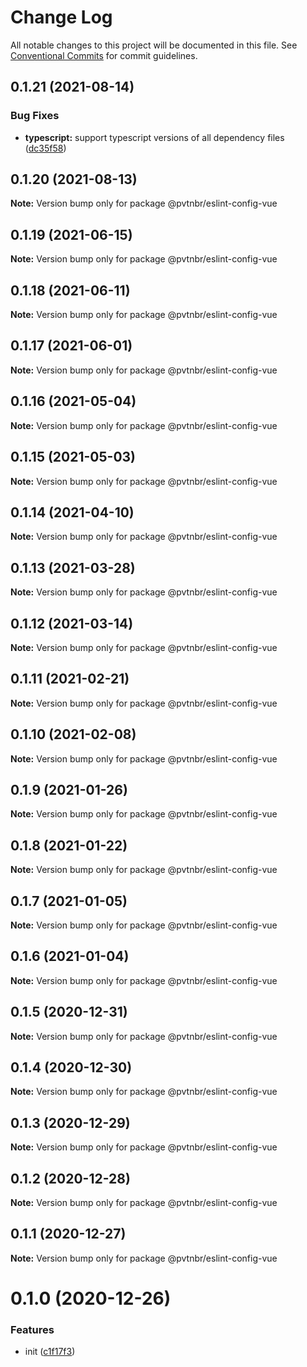 # Change Log

All notable changes to this project will be documented in this file.
See [Conventional Commits](https://conventionalcommits.org) for commit guidelines.

## 0.1.21 (2021-08-14)


### Bug Fixes

* **typescript:** support typescript versions of all dependency files ([dc35f58](https://github.com/privatenumber/eslint-config/commit/dc35f5853cf86f66b9b5fca5f9fb55f3eb134ebe))





## 0.1.20 (2021-08-13)

**Note:** Version bump only for package @pvtnbr/eslint-config-vue





## 0.1.19 (2021-06-15)

**Note:** Version bump only for package @pvtnbr/eslint-config-vue





## 0.1.18 (2021-06-11)

**Note:** Version bump only for package @pvtnbr/eslint-config-vue





## 0.1.17 (2021-06-01)

**Note:** Version bump only for package @pvtnbr/eslint-config-vue





## 0.1.16 (2021-05-04)

**Note:** Version bump only for package @pvtnbr/eslint-config-vue





## 0.1.15 (2021-05-03)

**Note:** Version bump only for package @pvtnbr/eslint-config-vue





## 0.1.14 (2021-04-10)

**Note:** Version bump only for package @pvtnbr/eslint-config-vue





## 0.1.13 (2021-03-28)

**Note:** Version bump only for package @pvtnbr/eslint-config-vue





## 0.1.12 (2021-03-14)

**Note:** Version bump only for package @pvtnbr/eslint-config-vue





## 0.1.11 (2021-02-21)

**Note:** Version bump only for package @pvtnbr/eslint-config-vue





## 0.1.10 (2021-02-08)

**Note:** Version bump only for package @pvtnbr/eslint-config-vue





## 0.1.9 (2021-01-26)

**Note:** Version bump only for package @pvtnbr/eslint-config-vue





## 0.1.8 (2021-01-22)

**Note:** Version bump only for package @pvtnbr/eslint-config-vue





## 0.1.7 (2021-01-05)

**Note:** Version bump only for package @pvtnbr/eslint-config-vue





## 0.1.6 (2021-01-04)

**Note:** Version bump only for package @pvtnbr/eslint-config-vue





## 0.1.5 (2020-12-31)

**Note:** Version bump only for package @pvtnbr/eslint-config-vue





## 0.1.4 (2020-12-30)

**Note:** Version bump only for package @pvtnbr/eslint-config-vue





## 0.1.3 (2020-12-29)

**Note:** Version bump only for package @pvtnbr/eslint-config-vue





## 0.1.2 (2020-12-28)

**Note:** Version bump only for package @pvtnbr/eslint-config-vue





## 0.1.1 (2020-12-27)

**Note:** Version bump only for package @pvtnbr/eslint-config-vue





# 0.1.0 (2020-12-26)


### Features

* init ([c1f17f3](https://github.com/privatenumber/eslint-config/commit/c1f17f362306285ad0459b04a4db84beee2da8af))
